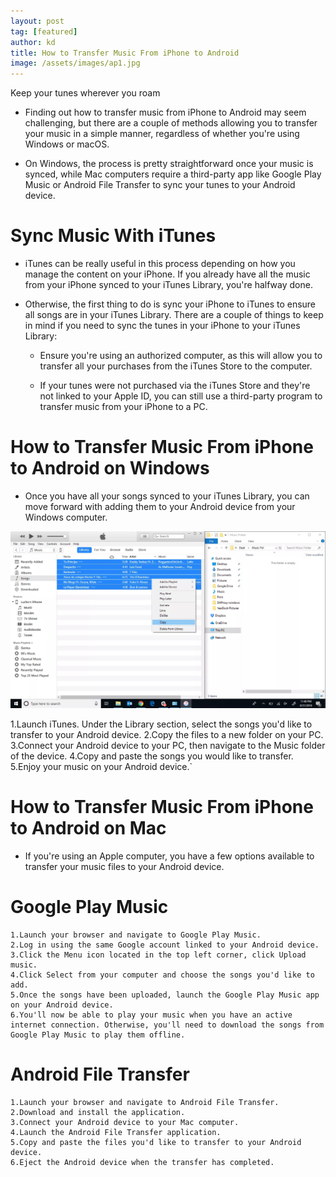 ```yaml
---
layout: post
tag: [featured]
author: kd
title: How to Transfer Music From iPhone to Android
image: /assets/images/ap1.jpg
---
```


  Keep your tunes wherever you roam

* Finding out how to transfer music from iPhone to Android may seem challenging, but there are a couple of methods allowing you to transfer your music in a simple manner, regardless of whether you're using Windows or macOS.

* On Windows, the process is pretty straightforward once your music is synced, while Mac computers require a third-party app like Google Play Music or Android File Transfer to sync your tunes to your Android device.

# Sync Music With iTunes

* iTunes can be really useful in this process depending on how you manage the content on your iPhone. If you already have all the music from your iPhone synced to your iTunes Library, you're halfway done.

* Otherwise, the first thing to do is sync your iPhone to iTunes to ensure all songs are in your iTunes Library. There are a couple of things to keep in mind if you need to sync the tunes in your iPhone to your iTunes Library:

  * Ensure you're using an authorized computer, as this will allow you to transfer all your purchases from the iTunes Store to the computer.

  * If your tunes were not purchased via the iTunes Store and they're not linked to your Apple ID, you can still use a third-party program to transfer music from your iPhone to a PC.

# How to Transfer Music From iPhone to Android on Windows

* Once you have all your songs synced to your iTunes Library, you can move forward with adding them to your Android device from your Windows computer.

![cpy](/assets/images/cpy.png)

   1.Launch iTunes. Under the Library section, select the songs you'd like to transfer to your Android device.
   2.Copy the files to a new folder on your PC.
   3.Connect your Android device to your PC, then navigate to the Music folder of the device.
   4.Copy and paste the songs you would like to transfer.
   5.Enjoy your music on your Android device.`

# How to Transfer Music From iPhone to Android on Mac

* If you're using an Apple computer, you have a few options available to transfer your music files to your Android device.

# Google Play Music

    1.Launch your browser and navigate to Google Play Music.
    2.Log in using the same Google account linked to your Android device.
    3.Click the Menu icon located in the top left corner, click Upload music.
    4.Click Select from your computer and choose the songs you'd like to add.
    5.Once the songs have been uploaded, launch the Google Play Music app on your Android device.
    6.You'll now be able to play your music when you have an active internet connection. Otherwise, you'll need to download the songs from Google Play Music to play them offline.

# Android File Transfer

    1.Launch your browser and navigate to Android File Transfer.
    2.Download and install the application.
    3.Connect your Android device to your Mac computer.
    4.Launch the Android File Transfer application.
    5.Copy and paste the files you'd like to transfer to your Android device.
    6.Eject the Android device when the transfer has completed.
